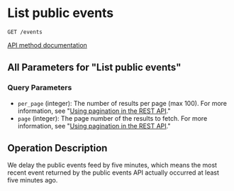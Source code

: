 # List public events

`GET /events`

[API method documentation](https://docs.github.com/rest/activity/events#list-public-events)

## All Parameters for "List public events"

### Query Parameters

- `per_page` (integer): The number of results per page (max 100). For more information, see "[Using pagination in the REST API](https://docs.github.com/rest/using-the-rest-api/using-pagination-in-the-rest-api)."
- `page` (integer): The page number of the results to fetch. For more information, see "[Using pagination in the REST API](https://docs.github.com/rest/using-the-rest-api/using-pagination-in-the-rest-api)."

## Operation Description

We delay the public events feed by five minutes, which means the most recent event returned by the public events API actually occurred at least five minutes ago.
